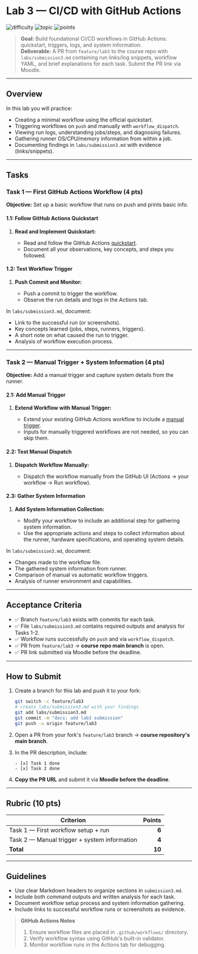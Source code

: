 # Lab 3 — CI/CD with GitHub Actions

![difficulty](https://img.shields.io/badge/difficulty-beginner-success)
![topic](https://img.shields.io/badge/topic-GitHub%20Actions%20%26%20CI%2FCD-blue)
![points](https://img.shields.io/badge/points-10-orange)

> **Goal:** Build foundational CI/CD workflows in GitHub Actions: quickstart, triggers, logs, and system information.  
> **Deliverable:** A PR from `feature/lab3` to the course repo with `labs/submission3.md` containing run links/log snippets, workflow YAML, and brief explanations for each task. Submit the PR link via Moodle.

---

## Overview

In this lab you will practice:
- Creating a minimal workflow using the official quickstart.
- Triggering workflows on `push` and manually with `workflow_dispatch`.
- Viewing run logs, understanding jobs/steps, and diagnosing failures.
- Gathering runner OS/CPU/memory information from within a job.
- Documenting findings in `labs/submission3.md` with evidence (links/snippets).

---

## Tasks

### Task 1 — First GitHub Actions Workflow (4 pts)

**Objective:** Set up a basic workflow that runs on push and prints basic info.

#### 1.1: Follow GitHub Actions Quickstart

1. **Read and Implement Quickstart:**

   - Read and follow the GitHub Actions [quickstart](https://docs.github.com/en/actions/quickstart).
   - Document all your observations, key concepts, and steps you followed.

#### 1.2: Test Workflow Trigger

1. **Push Commit and Monitor:**

   - Push a commit to trigger the workflow.
   - Observe the run details and logs in the Actions tab.

In `labs/submission3.md`, document:
- Link to the successful run (or screenshots).
- Key concepts learned (jobs, steps, runners, triggers).
- A short note on what caused the run to trigger.
- Analysis of workflow execution process.

---

### Task 2 — Manual Trigger + System Information (4 pts)

**Objective:** Add a manual trigger and capture system details from the runner.

#### 2.1: Add Manual Trigger

1. **Extend Workflow with Manual Trigger:**

   - Extend your existing GitHub Actions workflow to include a [manual trigger](https://docs.github.com/en/actions/using-workflows/triggering-a-workflow#defining-inputs-for-manually-triggered-workflows).
   - Inputs for manually triggered workflows are not needed, so you can skip them.

#### 2.2: Test Manual Dispatch

1. **Dispatch Workflow Manually:**

   - Dispatch the workflow manually from the GitHub UI (Actions → your workflow → Run workflow).

#### 2.3: Gather System Information

1. **Add System Information Collection:**

   - Modify your workflow to include an additional step for gathering system information.
   - Use the appropriate actions and steps to collect information about the runner, hardware specifications, and operating system details.

In `labs/submission3.md`, document:
- Changes made to the workflow file.
- The gathered system information from runner.
- Comparison of manual vs automatic workflow triggers.
- Analysis of runner environment and capabilities.

---

## Acceptance Criteria

- ✅ Branch `feature/lab3` exists with commits for each task.
- ✅ File `labs/submission3.md` contains required outputs and analysis for Tasks 1-2.
- ✅ Workflow runs successfully on `push` and via `workflow_dispatch`.
- ✅ PR from `feature/lab3` → **course repo main branch** is open.
- ✅ PR link submitted via Moodle before the deadline.

---

## How to Submit

1. Create a branch for this lab and push it to your fork:

   ```bash
   git switch -c feature/lab3
   # create labs/submission3.md with your findings
   git add labs/submission3.md
   git commit -m "docs: add lab3 submission"
   git push -u origin feature/lab3
   ```

2. Open a PR from your fork's `feature/lab3` branch → **course repository's main branch**.

3. In the PR description, include:

   ```text
   - [x] Task 1 done
   - [x] Task 2 done
   ```

4. **Copy the PR URL** and submit it via **Moodle before the deadline**.

---

## Rubric (10 pts)

| Criterion                                      | Points |
| ---------------------------------------------- | -----: |
| Task 1 — First workflow setup + run            |   **6**|
| Task 2 — Manual trigger + system information   |   **4**|
| **Total**                                      |  **10**|

---

## Guidelines

- Use clear Markdown headers to organize sections in `submission3.md`.
- Include both command outputs and written analysis for each task.
- Document workflow setup process and system information gathering.
- Include links to successful workflow runs or screenshots as evidence.

> **GitHub Actions Notes**  
> 1. Ensure workflow files are placed in `.github/workflows/` directory.  
> 2. Verify workflow syntax using GitHub's built-in validator.  
> 3. Monitor workflow runs in the Actions tab for debugging.
